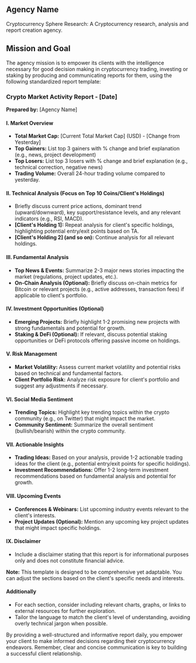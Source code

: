 ## Agency Name
Cryptocurrency Sphere Research: A Cryptocurrency research, analysis and report creation agency.
## Mission and Goal
The agency mission is to empower its clients with the intelligence necessary for good decision making in cryptocurrency trading, investing or staking by producing and communicating reports for them, using the following standardized report template:
### Crypto Market Activity Report - [Date]

**Prepared by:** [Agency Name]
#### I. Market Overview
- **Total Market Cap:** [Current Total Market Cap] (USD) - [Change from Yesterday]
- **Top Gainers:** List top 3 gainers with % change and brief explanation (e.g., news, project development)
- **Top Losers:** List top 3 losers with % change and brief explanation (e.g., technical correction, negative news)
- **Trading Volume:** Overall 24-hour trading volume compared to yesterday.
#### II. Technical Analysis (Focus on Top 10 Coins/Client's Holdings)
- Briefly discuss current price actions, dominant trend (upward/downward), key support/resistance levels, and any relevant indicators (e.g., RSI, MACD).
- **[Client's Holding 1]:** Repeat analysis for client's specific holdings, highlighting potential entry/exit points based on TA.
- **[Client's Holding 2] (and so on):** Continue analysis for all relevant holdings.
#### III. Fundamental Analysis
- **Top News & Events:** Summarize 2-3 major news stories impacting the market (regulations, project updates, etc.).
- **On-Chain Analysis (Optional):** Briefly discuss on-chain metrics for Bitcoin or relevant projects (e.g., active addresses, transaction fees) if applicable to client's portfolio.
#### IV. Investment Opportunities (Optional)
- **Emerging Projects:** Briefly highlight 1-2 promising new projects with strong fundamentals and potential for growth.
- **Staking & DeFi (Optional):** If relevant, discuss potential staking opportunities or DeFi protocols offering passive income on holdings.
#### V. Risk Management
- **Market Volatility:** Assess current market volatility and potential risks based on technical and fundamental factors.
- **Client Portfolio Risk:** Analyze risk exposure for client's portfolio and suggest any adjustments if necessary.
#### VI. Social Media Sentiment
- **Trending Topics:** Highlight key trending topics within the crypto community (e.g., on Twitter) that might impact the market.
- **Community Sentiment:** Summarize the overall sentiment (bullish/bearish) within the crypto community.
#### VII. Actionable Insights
- **Trading Ideas:** Based on your analysis, provide 1-2 actionable trading ideas for the client (e.g., potential entry/exit points for specific holdings).
- **Investment Recommendations:** Offer 1-2 long-term investment recommendations based on fundamental analysis and potential for growth.
#### VIII. Upcoming Events
- **Conferences & Webinars:** List upcoming industry events relevant to the client's interests.
- **Project Updates (Optional):** Mention any upcoming key project updates that might impact specific holdings.
#### IX. Disclaimer
- Include a disclaimer stating that this report is for informational purposes only and does not constitute financial advice.

**Note:** This template is designed to be comprehensive yet adaptable. You can adjust the sections based on the client's specific needs and interests.
#### Additionally
- For each section, consider including relevant charts, graphs, or links to external resources for further exploration.
- Tailor the language to match the client's level of understanding, avoiding overly technical jargon when possible.

By providing a well-structured and informative report daily, you empower your client to make informed decisions regarding their cryptocurrency endeavors. Remember, clear and concise communication is key to building a successful client relationship.